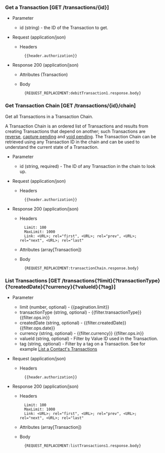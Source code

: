 ### Get a Transaction [GET /transactions/{id}]

+ Parameter
    + id (string) - the ID of the Transaction to get.

+ Request (application/json)
    + Headers
    
            {{header.authorization}}

+ Response 200 (application/json)
    + Attributes (Transaction)

    + Body

            {REQUEST_REPLACEMENT:debitTransaction1.response.body}
            
### Get Transaction Chain [GET /transactions/{id}/chain]

Get all Transactions in a Transaction Chain. 

A Transaction Chain is an ordered list of Transactions and results from creating Transactions that depend on another; such Transactions are [reverse](#reference/0/transactions/reverse), [capture pending](#reference/0/transactions/capture-pending) and [void pending](#reference/0/transactions/void-pending). The Transaction Chain can be retrieved using any Transaction ID in the chain and can be used to understand the current state of a Transaction.  

+ Parameter
    + id (string, required) - The ID of any Transaction in the chain to look up. 

+ Request (application/json)
    + Headers
    
            {{header.authorization}}

+ Response 200 (application/json)
    + Headers
        
            Limit: 100
            MaxLimit: 1000
            Link: <URL>; rel="first", <URL>; rel="prev", <URL>; rel="next", <URL>; rel="last"
        
    + Attributes (array[Transaction])

    + Body

            {REQUEST_REPLACEMENT:transactionChain.response.body}

### List Transactions [GET /transactions{?limit}{?transactionType}{?createdDate}{?currency}{?valueId}{?tag}]

+ Parameter
    + limit (number, optional) - {{pagination.limit}}
    + transactionType (string, optional) - {{filter.transactionType}}  {{filter.ops.in}}
    + createdDate (string, optional) - {{filter.createdDate}}  {{filter.ops.date}}
    + currency (string, optional) - {{filter.currency}}  {{filter.ops.in}}
    + valueId (string, optional) - Filter by Value ID used in the Transaction.
    + tag (string, optional) - Filter by a tag on a Transaction. See for example [List a Contact's Transactions](#reference/0/transactions/list-transactions-for-a-contact)

+ Request (application/json)
    + Headers
    
            {{header.authorization}}

+ Response 200 (application/json)
    + Headers
        
            Limit: 100
            MaxLimit: 1000
            Link: <URL>; rel="first", <URL>; rel="prev", <URL>; rel="next", <URL>; rel="last"
        
    + Attributes (array[Transaction])

    + Body

            {REQUEST_REPLACEMENT:listTransactions1.response.body}
